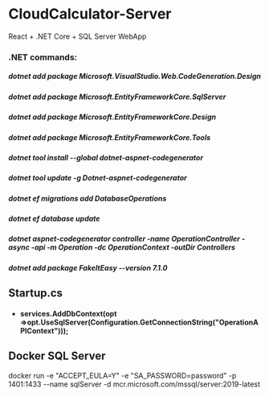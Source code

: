# CloudCalculator-Server

React + .NET Core + SQL Server WebApp

### .NET commands:

##### dotnet add package Microsoft.VisualStudio.Web.CodeGeneration.Design
##### dotnet add package Microsoft.EntityFrameworkCore.SqlServer
##### dotnet add package Microsoft.EntityFrameworkCore.Design
##### dotnet add package Microsoft.EntityFrameworkCore.Tools
##### dotnet tool install --global dotnet-aspnet-codegenerator
##### dotnet tool update -g Dotnet-aspnet-codegenerator
##### dotnet ef migrations add DatabaseOperations
##### dotnet ef database update
##### dotnet aspnet-codegenerator controller -name OperationController -async -api -m Operation -dc OperationContext -outDir Controllers
##### dotnet add package FakeItEasy --version 7.1.0

## Startup.cs

- #### services.AddDbContext<OperationContext>(opt =>opt.UseSqlServer(Configuration.GetConnectionString("OperationAPIContext")));

## Docker SQL Server

docker run -e "ACCEPT_EULA=Y" -e "SA_PASSWORD=password" -p 1401:1433 --name sqlServer -d mcr.microsoft.com/mssql/server:2019-latest
